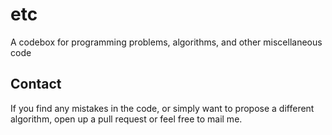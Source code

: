 etc
===

A codebox for programming problems, algorithms, and other miscellaneous code


Contact
-------

If you find any mistakes in the code, or simply want to propose a different
algorithm, open up a pull request or feel free to mail me.

